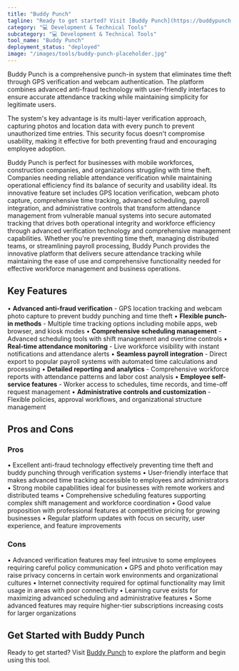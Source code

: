 ```yaml
---
title: "Buddy Punch"
tagline: "Ready to get started? Visit [Buddy Punch](https://buddypunch.com) to explore the platform and begin using this tool...."
category: "💻 Development & Technical Tools"
subcategory: "💻 Development & Technical Tools"
tool_name: "Buddy Punch"
deployment_status: "deployed"
image: "/images/tools/buddy-punch-placeholder.jpg"
---
```

Buddy Punch is a comprehensive punch-in system that eliminates time theft through GPS verification and webcam authentication. The platform combines advanced anti-fraud technology with user-friendly interfaces to ensure accurate attendance tracking while maintaining simplicity for legitimate users.

The system's key advantage is its multi-layer verification approach, capturing photos and location data with every punch to prevent unauthorized time entries. This security focus doesn't compromise usability, making it effective for both preventing fraud and encouraging employee adoption.

Buddy Punch is perfect for businesses with mobile workforces, construction companies, and organizations struggling with time theft. Companies needing reliable attendance verification while maintaining operational efficiency find its balance of security and usability ideal. Its innovative feature set includes GPS location verification, webcam photo capture, comprehensive time tracking, advanced scheduling, payroll integration, and administrative controls that transform attendance management from vulnerable manual systems into secure automated tracking that drives both operational integrity and workforce efficiency through advanced verification technology and comprehensive management capabilities. Whether you're preventing time theft, managing distributed teams, or streamlining payroll processing, Buddy Punch provides the innovative platform that delivers secure attendance tracking while maintaining the ease of use and comprehensive functionality needed for effective workforce management and business operations.

## Key Features

• **Advanced anti-fraud verification** - GPS location tracking and webcam photo capture to prevent buddy punching and time theft
• **Flexible punch-in methods** - Multiple time tracking options including mobile apps, web browser, and kiosk modes
• **Comprehensive scheduling management** - Advanced scheduling tools with shift management and overtime controls
• **Real-time attendance monitoring** - Live workforce visibility with instant notifications and attendance alerts
• **Seamless payroll integration** - Direct export to popular payroll systems with automated time calculations and processing
• **Detailed reporting and analytics** - Comprehensive workforce reports with attendance patterns and labor cost analysis
• **Employee self-service features** - Worker access to schedules, time records, and time-off request management
• **Administrative controls and customization** - Flexible policies, approval workflows, and organizational structure management

## Pros and Cons

### Pros
• Excellent anti-fraud technology effectively preventing time theft and buddy punching through verification systems
• User-friendly interface that makes advanced time tracking accessible to employees and administrators
• Strong mobile capabilities ideal for businesses with remote workers and distributed teams
• Comprehensive scheduling features supporting complex shift management and workforce coordination
• Good value proposition with professional features at competitive pricing for growing businesses
• Regular platform updates with focus on security, user experience, and feature improvements

### Cons
• Advanced verification features may feel intrusive to some employees requiring careful policy communication
• GPS and photo verification may raise privacy concerns in certain work environments and organizational cultures
• Internet connectivity required for optimal functionality may limit usage in areas with poor connectivity
• Learning curve exists for maximizing advanced scheduling and administrative features
• Some advanced features may require higher-tier subscriptions increasing costs for larger organizations

## Get Started with Buddy Punch

Ready to get started? Visit [Buddy Punch](https://buddypunch.com) to explore the platform and begin using this tool.